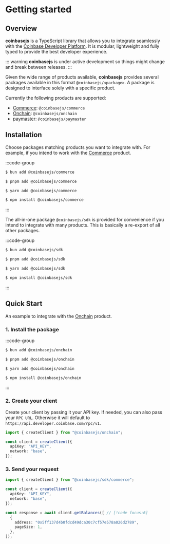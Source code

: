 # Getting started

## Overview

**coinbasejs** is a TypeScript library that allows you to integrate seamlessly with the [Coinbase Developer Platform](https://docs.cdp.coinbase.com/). It is modular, lightweight and fully typed to provide the best developer experience.

::: warning
**coinbasejs** is under active development so things might change and break between releases.
:::

Given the wide range of products available, **coinbasejs** provides several packages available in this format `@coinbasejs/<package>`. A package is designed to interface solely with a specific product.

Currently the following products are supported:

- [Commerce](https://docs.cdp.coinbase.com/commerce-onchain/docs/welcome/): `@coinbasejs/commerce`
- [Onchain](https://docs.cdp.coinbase.com/onchain-data/docs/welcome/): `@coinbasejs/onchain`
- [paymaster](https://docs.cdp.coinbase.com/node/docs/paymaster-bundler-qs/): `@coinbasejs/paymaster`

## Installation

Choose packages matching products you want to integrate with. For example, if you intend to work with the [Commerce](https://docs.cdp.coinbase.com/commerce-onchain/docs/welcome/) product.

:::code-group

```sh [bun]
$ bun add @coinbasejs/commerce
```

```sh [pnpm]
$ pnpm add @coinbasejs/commerce
```

```sh [yarn]
$ yarn add @coinbasejs/commerce
```

```sh [npm]
$ npm install @coinbasejs/commerce
```

:::

The all-in-one package `@coinbasejs/sdk` is provided for convenience if you intend to integrate with many products. This is basically a re-export of all other packages.

:::code-group

```sh [bun]
$ bun add @coinbasejs/sdk
```

```sh [pnpm]
$ pnpm add @coinbasejs/sdk
```

```sh [yarn]
$ yarn add @coinbasejs/sdk
```

```sh [npm]
$ npm install @coinbasejs/sdk
```

:::

## Quick Start

An example to integrate with the [Onchain](https://docs.cdp.coinbase.com/onchain-data/docs/welcome/) product.

### 1. Install the package

:::code-group

```sh [bun]
$ bun add @coinbasejs/onchain
```

```sh [pnpm]
$ pnpm add @coinbasejs/onchain
```

```sh [yarn]
$ yarn add @coinbasejs/onchain
```

```sh [npm]
$ npm install @coinbasejs/onchain
```

:::

### 2. Create your client

Create your client by passing it your API key. If needed, you can also pass your `RPC URL`. Otherwise it will default to `https://api.developer.coinbase.com/rpc/v1`.

```ts
import { createClient } from "@coinbasejs/onchain";

const client = createClient({
  apiKey: "API_KEY",
  network: "base",
});
```

### 3. Send your request

```ts
import { createClient } from "@coinbasejs/sdk/commerce";

const client = createClient({
  apiKey: "API_KEY",
  network: "base",
});

const response = await client.getBalances([ // [!code focus:6]
  {
    address: "0x5ff137d4b0fdcd49dca30c7cf57e578a026d2789",
    pageSize: 1,
  },
]);
```
